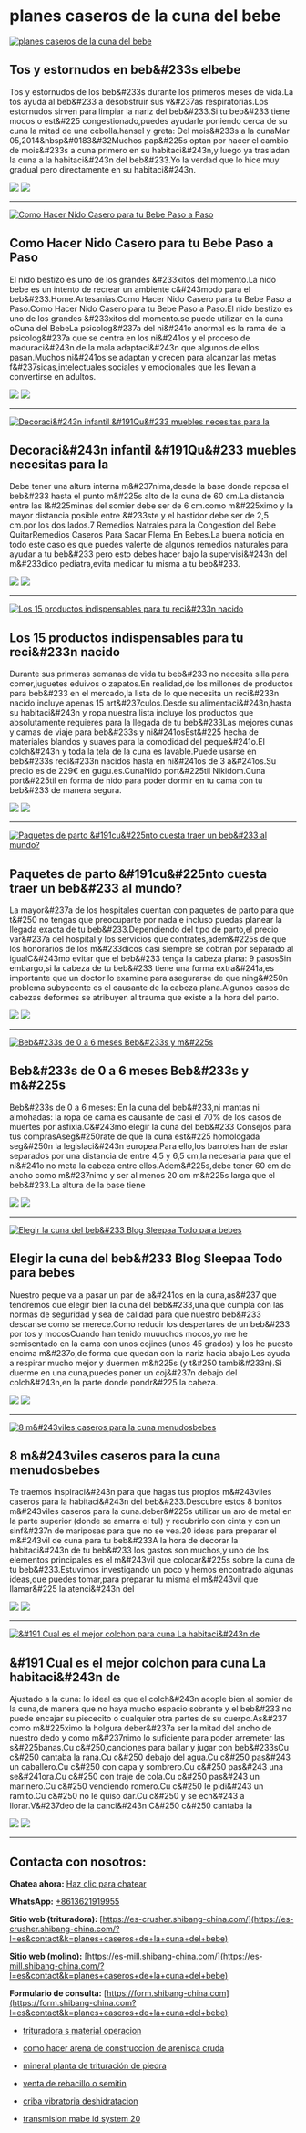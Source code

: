 # planes caseros de la cuna del bebe

<a href="https://swt.shibang-china.com/?l=es&img&k=planes+caseros+de+la+cuna+del+bebe" target="_blank">![planes caseros de la cuna del bebe](http://static.shibang-china.com/all-800x300/875.jpg)</a>

## Tos y estornudos en beb&#233s elbebe
Tos y estornudos de los beb&#233s durante los primeros meses de vida.La tos ayuda al beb&#233 a desobstruir sus v&#237as respiratorias.Los estornudos sirven para limpiar la nariz del beb&#233.Si tu beb&#233 tiene mocos o est&#225 congestionado,puedes ayudarle poniendo cerca de su cuna la mitad de una cebolla.hansel y greta: Del mois&#233s a la cunaMar 05,2014&nbsp&#0183&#32Muchos pap&#225s optan por hacer el cambio de mois&#233s a cuna primero en su habitaci&#243n,y luego ya trasladan la cuna a la habitaci&#243n del beb&#233.Yo la verdad que lo hice muy gradual pero directamente en su habitaci&#243n.


<a href="https://whatsapp.shibangsoft.com/WhatsApp.php" target="_blank" title="WhatsApp">![](http://static.shibang-china.com/icon/whatsapp.png)</a> <a href="https://swt.shibang-china.com/?l=es&icon&k=planes+caseros+de+la+cuna+del+bebe" target="_blank">![](http://static.shibang-china.com/icon/chat-es.png)</a>

---

<a href="https://swt.shibang-china.com/?l=es&img&k=planes+caseros+de+la+cuna+del+bebe" target="_blank">![Como Hacer Nido Casero para tu Bebe Paso a Paso](http://static.shibang-china.com/all-800x300/224.jpg)</a>

## Como Hacer Nido Casero para tu Bebe Paso a Paso
El nido bestizo es uno de los grandes &#233xitos del momento.La nido bebe es un intento de recrear un ambiente c&#243modo para el beb&#233.Home.Artesanias.Como Hacer Nido Casero para tu Bebe Paso a Paso.Como Hacer Nido Casero para tu Bebe Paso a Paso.El nido bestizo es uno de los grandes &#233xitos del momento.se puede utilizar en la cuna oCuna del BebeLa psicolog&#237a del ni&#241o anormal es la rama de la psicolog&#237a que se centra en los ni&#241os y el proceso de maduraci&#243n de la mala adaptaci&#243n que algunos de ellos pasan.Muchos ni&#241os se adaptan y crecen para alcanzar las metas f&#237sicas,intelectuales,sociales y emocionales que les llevan a convertirse en adultos.


<a href="https://whatsapp.shibangsoft.com/WhatsApp.php" target="_blank" title="WhatsApp">![](http://static.shibang-china.com/icon/whatsapp.png)</a> <a href="https://swt.shibang-china.com/?l=es&icon&k=planes+caseros+de+la+cuna+del+bebe" target="_blank">![](http://static.shibang-china.com/icon/chat-es.png)</a>

---

<a href="https://swt.shibang-china.com/?l=es&img&k=planes+caseros+de+la+cuna+del+bebe" target="_blank">![Decoraci&#243n infantil &#191Qu&#233 muebles necesitas para la](http://static.shibang-china.com/all-800x300/314.jpg)</a>

## Decoraci&#243n infantil &#191Qu&#233 muebles necesitas para la
Debe tener una altura interna m&#237nima,desde la base donde reposa el beb&#233 hasta el punto m&#225s alto de la cuna de 60 cm.La distancia entre las l&#225minas del somier debe ser de 6 cm.como m&#225ximo y la mayor distancia posible entre &#233ste y el bastidor debe ser de 2,5 cm.por los dos lados.7 Remedios Natrales para la Congestion del Bebe QuitarRemedios Caseros Para Sacar Flema En Bebes.La buena noticia en todo este caso es que puedes valerte de algunos remedios naturales para ayudar a tu beb&#233 pero esto debes hacer bajo la supervisi&#243n del m&#233dico pediatra,evita medicar tu misma a tu beb&#233.


<a href="https://whatsapp.shibangsoft.com/WhatsApp.php" target="_blank" title="WhatsApp">![](http://static.shibang-china.com/icon/whatsapp.png)</a> <a href="https://swt.shibang-china.com/?l=es&icon&k=planes+caseros+de+la+cuna+del+bebe" target="_blank">![](http://static.shibang-china.com/icon/chat-es.png)</a>

---

<a href="https://swt.shibang-china.com/?l=es&img&k=planes+caseros+de+la+cuna+del+bebe" target="_blank">![Los 15 productos indispensables para tu reci&#233n nacido](http://static.shibang-china.com/all-800x300/303.jpg)</a>

## Los 15 productos indispensables para tu reci&#233n nacido
Durante sus primeras semanas de vida tu beb&#233 no necesita silla para comer,juguetes eduivos o zapatos.En realidad,de los millones de productos para beb&#233 en el mercado,la lista de lo que necesita un reci&#233n nacido incluye apenas 15 art&#237culos.Desde su alimentaci&#243n,hasta su habitaci&#243n y ropa,nuestra lista incluye los productos que absolutamente requieres para la llegada de tu beb&#233Las mejores cunas y camas de viaje para beb&#233s y ni&#241osEst&#225 hecha de materiales blandos y suaves para la comodidad del peque&#241o.El colch&#243n y toda la tela de la cuna es lavable.Puede usarse en beb&#233s reci&#233n nacidos hasta en ni&#241os de 3 a&#241os.Su precio es de 229€ en gugu.es.CunaNido port&#225til Nikidom.Cuna port&#225til en forma de nido para poder dormir en tu cama con tu beb&#233 de manera segura.


<a href="https://whatsapp.shibangsoft.com/WhatsApp.php" target="_blank" title="WhatsApp">![](http://static.shibang-china.com/icon/whatsapp.png)</a> <a href="https://swt.shibang-china.com/?l=es&icon&k=planes+caseros+de+la+cuna+del+bebe" target="_blank">![](http://static.shibang-china.com/icon/chat-es.png)</a>

---

<a href="https://swt.shibang-china.com/?l=es&img&k=planes+caseros+de+la+cuna+del+bebe" target="_blank">![Paquetes de parto &#191cu&#225nto cuesta traer un beb&#233 al mundo?](http://static.shibang-china.com/all-800x300/734.jpg)</a>

## Paquetes de parto &#191cu&#225nto cuesta traer un beb&#233 al mundo?
La mayor&#237a de los hospitales cuentan con paquetes de parto para que t&#250 no tengas que preocuparte por nada e incluso puedas planear la llegada exacta de tu beb&#233.Dependiendo del tipo de parto,el precio var&#237a del hospital y los servicios que contrates,adem&#225s de que los honorarios de los m&#233dicos casi siempre se cobran por separado al igualC&#243mo evitar que el beb&#233 tenga la cabeza plana: 9 pasosSin embargo,si la cabeza de tu beb&#233 tiene una forma extra&#241a,es importante que un doctor lo examine para asegurarse de que ning&#250n problema subyacente es el causante de la cabeza plana.Algunos casos de cabezas deformes se atribuyen al trauma que existe a la hora del parto.


<a href="https://whatsapp.shibangsoft.com/WhatsApp.php" target="_blank" title="WhatsApp">![](http://static.shibang-china.com/icon/whatsapp.png)</a> <a href="https://swt.shibang-china.com/?l=es&icon&k=planes+caseros+de+la+cuna+del+bebe" target="_blank">![](http://static.shibang-china.com/icon/chat-es.png)</a>

---

<a href="https://swt.shibang-china.com/?l=es&img&k=planes+caseros+de+la+cuna+del+bebe" target="_blank">![Beb&#233s de 0 a 6 meses Beb&#233s y m&#225s](http://static.shibang-china.com/all-800x300/669.jpg)</a>

## Beb&#233s de 0 a 6 meses Beb&#233s y m&#225s
Beb&#233s de 0 a 6 meses: En la cuna del beb&#233,ni mantas ni almohadas: la ropa de cama es causante de casi el 70% de los casos de muertes por asfixia.C&#243mo elegir la cuna del beb&#233 Consejos para tus comprasAseg&#250rate de que la cuna est&#225 homologada seg&#250n la legislaci&#243n europea.Para ello,los barrotes han de estar separados por una distancia de entre 4,5 y 6,5 cm,la necesaria para que el ni&#241o no meta la cabeza entre ellos.Adem&#225s,debe tener 60 cm de ancho como m&#237nimo y ser al menos 20 cm m&#225s larga que el beb&#233.La altura de la base tiene


<a href="https://whatsapp.shibangsoft.com/WhatsApp.php" target="_blank" title="WhatsApp">![](http://static.shibang-china.com/icon/whatsapp.png)</a> <a href="https://swt.shibang-china.com/?l=es&icon&k=planes+caseros+de+la+cuna+del+bebe" target="_blank">![](http://static.shibang-china.com/icon/chat-es.png)</a>

---

<a href="https://swt.shibang-china.com/?l=es&img&k=planes+caseros+de+la+cuna+del+bebe" target="_blank">![Elegir la cuna del beb&#233 Blog Sleepaa Todo para bebes](http://static.shibang-china.com/all-800x300/344.jpg)</a>

## Elegir la cuna del beb&#233 Blog Sleepaa Todo para bebes
Nuestro peque va a pasar un par de a&#241os en la cuna,as&#237 que tendremos que elegir bien la cuna del beb&#233,una que cumpla con las normas de seguridad y sea de calidad para que nuestro beb&#233 descanse como se merece.Como reducir los despertares de un beb&#233 por tos y mocosCuando han tenido muuuchos mocos,yo me he semisentado en la cama con unos cojines (unos 45 grados) y los he puesto encima m&#237o,de forma que quedan con la nariz hacia abajo.Les ayuda a respirar mucho mejor y duermen m&#225s (y t&#250 tambi&#233n).Si duerme en una cuna,puedes poner un coj&#237n debajo del colch&#243n,en la parte donde pondr&#225 la cabeza.


<a href="https://whatsapp.shibangsoft.com/WhatsApp.php" target="_blank" title="WhatsApp">![](http://static.shibang-china.com/icon/whatsapp.png)</a> <a href="https://swt.shibang-china.com/?l=es&icon&k=planes+caseros+de+la+cuna+del+bebe" target="_blank">![](http://static.shibang-china.com/icon/chat-es.png)</a>

---

<a href="https://swt.shibang-china.com/?l=es&img&k=planes+caseros+de+la+cuna+del+bebe" target="_blank">![8 m&#243viles caseros para la cuna menudosbebes](http://static.shibang-china.com/all-800x300/245.jpg)</a>

## 8 m&#243viles caseros para la cuna menudosbebes
Te traemos inspiraci&#243n para que hagas tus propios m&#243viles caseros para la habitaci&#243n del beb&#233.Descubre estos 8 bonitos m&#243viles caseros para la cuna.deber&#225s utilizar un aro de metal en la parte superior (donde se amarra el tul) y recubrirlo con cinta y con un sinf&#237n de mariposas para que no se vea.20 ideas para preparar el m&#243vil de cuna para tu beb&#233A la hora de decorar la habitaci&#243n de tu beb&#233 los gastos son muchos,y uno de los elementos principales es el m&#243vil que colocar&#225s sobre la cuna de tu beb&#233.Estuvimos investigando un poco y hemos encontrado algunas ideas,que puedes tomar,para preparar tu misma el m&#243vil que llamar&#225 la atenci&#243n del


<a href="https://whatsapp.shibangsoft.com/WhatsApp.php" target="_blank" title="WhatsApp">![](http://static.shibang-china.com/icon/whatsapp.png)</a> <a href="https://swt.shibang-china.com/?l=es&icon&k=planes+caseros+de+la+cuna+del+bebe" target="_blank">![](http://static.shibang-china.com/icon/chat-es.png)</a>

---

<a href="https://swt.shibang-china.com/?l=es&img&k=planes+caseros+de+la+cuna+del+bebe" target="_blank">![&#191 Cual es el mejor colchon para cuna La habitaci&#243n de](http://static.shibang-china.com/all-800x300/847.jpg)</a>

## &#191 Cual es el mejor colchon para cuna La habitaci&#243n de
Ajustado a la cuna: lo ideal es que el colch&#243n acople bien al somier de la cuna,de manera que no haya mucho espacio sobrante y el beb&#233 no puede encajar su piececito o cualquier otra partes de su cuerpo.As&#237 como m&#225ximo la holgura deber&#237a ser la mitad del ancho de nuestro dedo y como m&#237nimo lo suficiente para poder arremeter las s&#225banas.Cu c&#250,canciones para bailar y jugar con beb&#233sCu c&#250 cantaba la rana.Cu c&#250 debajo del agua.Cu c&#250 pas&#243 un caballero.Cu c&#250 con capa y sombrero.Cu c&#250 pas&#243 una se&#241ora.Cu c&#250 con traje de cola.Cu c&#250 pas&#243 un marinero.Cu c&#250 vendiendo romero.Cu c&#250 le pidi&#243 un ramito.Cu c&#250 no le quiso dar.Cu c&#250 y se ech&#243 a llorar.V&#237deo de la canci&#243n C&#250 c&#250 cantaba la


<a href="https://whatsapp.shibangsoft.com/WhatsApp.php" target="_blank" title="WhatsApp">![](http://static.shibang-china.com/icon/whatsapp.png)</a> <a href="https://swt.shibang-china.com/?l=es&icon&k=planes+caseros+de+la+cuna+del+bebe" target="_blank">![](http://static.shibang-china.com/icon/chat-es.png)</a>

---
## Contacta con nosotros:

**Chatea ahora:** [Haz clic para chatear](https://swt.shibang-china.com?l=es&contact&k=planes+caseros+de+la+cuna+del+bebe)

**WhatsApp:**  [+8613621919955](https://whatsapp.shibangsoft.com/WhatsApp.php)

**Sitio web (trituradora):** [https://es-crusher.shibang-china.com/](https://es-crusher.shibang-china.com/?l=es&contact&k=planes+caseros+de+la+cuna+del+bebe)

**Sitio web (molino):** [https://es-mill.shibang-china.com/](https://es-mill.shibang-china.com/?l=es&contact&k=planes+caseros+de+la+cuna+del+bebe)

**Formulario de consulta:** [https://form.shibang-china.com](https://form.shibang-china.com?l=es&contact&k=planes+caseros+de+la+cuna+del+bebe)

* [trituradora s material operacion](../82/trituradora%20s%20material%20operacion.md)

* [como hacer arena de construccion de arenisca cruda](../86/como%20hacer%20arena%20de%20construccion%20de%20arenisca%20cruda.md)

* [mineral planta de trituración de piedra](../92/mineral%20planta%20de%20trituraci%C3%B3n%20de%20piedra.md)

* [venta de rebacillo o semitin](../94/venta%20de%20rebacillo%20o%20semitin.md)

* [criba vibratoria deshidratacion](../91/criba%20vibratoria%20deshidratacion.md)

* [transmision mabe id system 20](../82/transmision%20mabe%20id%20system%2020.md)